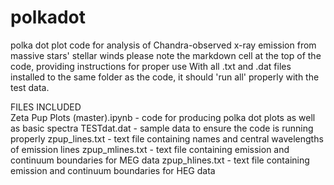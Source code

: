 # polkadot
polka dot plot code for analysis of Chandra-observed x-ray emission from massive stars' stellar winds
please note the markdown cell at the top of the code, providing instructions for proper use
With all .txt and .dat files installed to the same folder as the code, it should 'run all' properly with the test data.

FILES INCLUDED <br>
Zeta Pup Plots (master).ipynb - code for producing polka dot plots as well as basic spectra
TESTdat.dat - sample data to ensure the code is running properly
zpup_lines.txt - text file containing names and central wavelengths of emission lines
zpup_mlines.txt - text file containing emission and continuum boundaries for MEG data
zpup_hlines.txt - text file containing emission and continuum boundaries for HEG data
